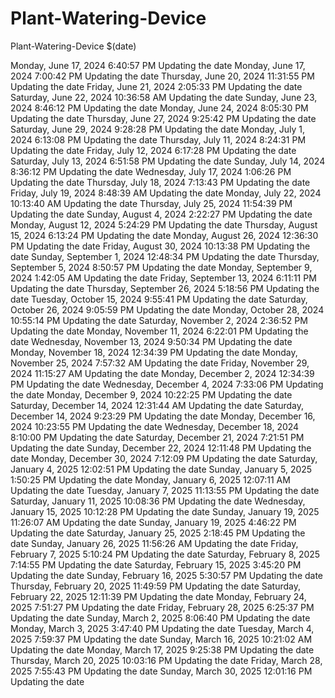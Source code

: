 # Plant-Watering-Device
Plant-Watering-Device
$(date) 
 
 M o n d a y ,   J u n e   1 7 ,   2 0 2 4   6 : 4 0 : 5 7   P M  
 U p d a t i n g   t h e   d a t e  
  
  
  
 M o n d a y ,   J u n e   1 7 ,   2 0 2 4   7 : 0 0 : 4 2   P M  
 U p d a t i n g   t h e   d a t e  
  
  
  
 T h u r s d a y ,   J u n e   2 0 ,   2 0 2 4   1 1 : 3 1 : 5 5   P M  
 U p d a t i n g   t h e   d a t e  
  
  
  
 F r i d a y ,   J u n e   2 1 ,   2 0 2 4   2 : 0 5 : 3 3   P M  
 U p d a t i n g   t h e   d a t e  
  
  
  
 S a t u r d a y ,   J u n e   2 2 ,   2 0 2 4   1 0 : 3 6 : 5 8   A M  
 U p d a t i n g   t h e   d a t e  
  
  
  
 S u n d a y ,   J u n e   2 3 ,   2 0 2 4   8 : 4 6 : 1 2   P M  
 U p d a t i n g   t h e   d a t e  
  
  
  
 M o n d a y ,   J u n e   2 4 ,   2 0 2 4   8 : 0 5 : 3 0   P M  
 U p d a t i n g   t h e   d a t e  
  
  
  
 T h u r s d a y ,   J u n e   2 7 ,   2 0 2 4   9 : 2 5 : 4 2   P M  
 U p d a t i n g   t h e   d a t e  
  
  
  
 S a t u r d a y ,   J u n e   2 9 ,   2 0 2 4   9 : 2 8 : 2 8   P M  
 U p d a t i n g   t h e   d a t e  
  
  
  
 M o n d a y ,   J u l y   1 ,   2 0 2 4   6 : 1 3 : 0 8   P M  
 U p d a t i n g   t h e   d a t e  
  
  
  
 T h u r s d a y ,   J u l y   1 1 ,   2 0 2 4   8 : 2 4 : 3 1   P M  
 U p d a t i n g   t h e   d a t e  
  
  
  
 F r i d a y ,   J u l y   1 2 ,   2 0 2 4   6 : 1 7 : 2 8   P M  
 U p d a t i n g   t h e   d a t e  
  
  
  
 S a t u r d a y ,   J u l y   1 3 ,   2 0 2 4   6 : 5 1 : 5 8   P M  
 U p d a t i n g   t h e   d a t e  
  
  
  
 S u n d a y ,   J u l y   1 4 ,   2 0 2 4   8 : 3 6 : 1 2   P M  
 U p d a t i n g   t h e   d a t e  
  
  
  
 W e d n e s d a y ,   J u l y   1 7 ,   2 0 2 4   1 : 0 6 : 2 6   P M  
 U p d a t i n g   t h e   d a t e  
  
  
  
 T h u r s d a y ,   J u l y   1 8 ,   2 0 2 4   7 : 1 3 : 4 3   P M  
 U p d a t i n g   t h e   d a t e  
  
  
  
 F r i d a y ,   J u l y   1 9 ,   2 0 2 4   8 : 4 8 : 3 9   A M  
 U p d a t i n g   t h e   d a t e  
  
  
  
 M o n d a y ,   J u l y   2 2 ,   2 0 2 4   1 0 : 1 3 : 4 0   A M  
 U p d a t i n g   t h e   d a t e  
  
  
  
 T h u r s d a y ,   J u l y   2 5 ,   2 0 2 4   1 1 : 5 4 : 3 9   P M  
 U p d a t i n g   t h e   d a t e  
  
  
  
 S u n d a y ,   A u g u s t   4 ,   2 0 2 4   2 : 2 2 : 2 7   P M  
 U p d a t i n g   t h e   d a t e  
  
  
  
 M o n d a y ,   A u g u s t   1 2 ,   2 0 2 4   5 : 2 4 : 2 9   P M  
 U p d a t i n g   t h e   d a t e  
  
  
  
 T h u r s d a y ,   A u g u s t   1 5 ,   2 0 2 4   6 : 1 3 : 2 4   P M  
 U p d a t i n g   t h e   d a t e  
  
  
  
 M o n d a y ,   A u g u s t   2 6 ,   2 0 2 4   1 2 : 3 6 : 3 0   P M  
 U p d a t i n g   t h e   d a t e  
  
  
  
 F r i d a y ,   A u g u s t   3 0 ,   2 0 2 4   1 0 : 1 3 : 3 8   P M  
 U p d a t i n g   t h e   d a t e  
  
  
  
 S u n d a y ,   S e p t e m b e r   1 ,   2 0 2 4   1 2 : 4 8 : 3 4   P M  
 U p d a t i n g   t h e   d a t e  
  
  
  
 T h u r s d a y ,   S e p t e m b e r   5 ,   2 0 2 4   8 : 5 0 : 5 7   P M  
 U p d a t i n g   t h e   d a t e  
  
  
  
 M o n d a y ,   S e p t e m b e r   9 ,   2 0 2 4   1 : 4 2 : 0 5   A M  
 U p d a t i n g   t h e   d a t e  
  
  
  
 F r i d a y ,   S e p t e m b e r   1 3 ,   2 0 2 4   6 : 1 1 : 1 1   P M  
 U p d a t i n g   t h e   d a t e  
  
  
  
 T h u r s d a y ,   S e p t e m b e r   2 6 ,   2 0 2 4   5 : 1 8 : 5 6   P M  
 U p d a t i n g   t h e   d a t e  
  
  
  
 T u e s d a y ,   O c t o b e r   1 5 ,   2 0 2 4   9 : 5 5 : 4 1   P M  
 U p d a t i n g   t h e   d a t e  
  
  
  
 S a t u r d a y ,   O c t o b e r   2 6 ,   2 0 2 4   9 : 0 5 : 5 9   P M  
 U p d a t i n g   t h e   d a t e  
  
  
  
 M o n d a y ,   O c t o b e r   2 8 ,   2 0 2 4   1 0 : 5 5 : 1 4   P M  
 U p d a t i n g   t h e   d a t e  
  
  
  
 S a t u r d a y ,   N o v e m b e r   2 ,   2 0 2 4   2 : 3 6 : 5 2   P M  
 U p d a t i n g   t h e   d a t e  
  
  
  
 M o n d a y ,   N o v e m b e r   1 1 ,   2 0 2 4   6 : 2 2 : 0 1   P M  
 U p d a t i n g   t h e   d a t e  
  
  
  
 W e d n e s d a y ,   N o v e m b e r   1 3 ,   2 0 2 4   9 : 5 0 : 3 4   P M  
 U p d a t i n g   t h e   d a t e  
  
  
  
 M o n d a y ,   N o v e m b e r   1 8 ,   2 0 2 4   1 2 : 3 4 : 3 9   P M  
 U p d a t i n g   t h e   d a t e  
  
  
  
 M o n d a y ,   N o v e m b e r   2 5 ,   2 0 2 4   7 : 5 7 : 3 2   A M  
 U p d a t i n g   t h e   d a t e  
  
  
  
 F r i d a y ,   N o v e m b e r   2 9 ,   2 0 2 4   1 1 : 1 5 : 2 7   A M  
 U p d a t i n g   t h e   d a t e  
  
  
  
 M o n d a y ,   D e c e m b e r   2 ,   2 0 2 4   1 2 : 3 4 : 3 9   P M  
 U p d a t i n g   t h e   d a t e  
  
  
  
 W e d n e s d a y ,   D e c e m b e r   4 ,   2 0 2 4   7 : 3 3 : 0 6   P M  
 U p d a t i n g   t h e   d a t e  
  
  
  
 M o n d a y ,   D e c e m b e r   9 ,   2 0 2 4   1 0 : 2 2 : 2 5   P M  
 U p d a t i n g   t h e   d a t e  
  
  
  
 S a t u r d a y ,   D e c e m b e r   1 4 ,   2 0 2 4   1 2 : 3 1 : 4 4   A M  
 U p d a t i n g   t h e   d a t e  
  
  
  
 S a t u r d a y ,   D e c e m b e r   1 4 ,   2 0 2 4   9 : 2 3 : 2 9   P M  
 U p d a t i n g   t h e   d a t e  
  
  
  
 M o n d a y ,   D e c e m b e r   1 6 ,   2 0 2 4   1 0 : 2 3 : 5 5   P M  
 U p d a t i n g   t h e   d a t e  
  
  
  
 W e d n e s d a y ,   D e c e m b e r   1 8 ,   2 0 2 4   8 : 1 0 : 0 0   P M  
 U p d a t i n g   t h e   d a t e  
  
  
  
 S a t u r d a y ,   D e c e m b e r   2 1 ,   2 0 2 4   7 : 2 1 : 5 1   P M  
 U p d a t i n g   t h e   d a t e  
  
  
  
 S u n d a y ,   D e c e m b e r   2 2 ,   2 0 2 4   1 2 : 1 1 : 4 8   P M  
 U p d a t i n g   t h e   d a t e  
  
  
  
 M o n d a y ,   D e c e m b e r   3 0 ,   2 0 2 4   7 : 1 2 : 0 9   P M  
 U p d a t i n g   t h e   d a t e  
  
  
  
 S a t u r d a y ,   J a n u a r y   4 ,   2 0 2 5   1 2 : 0 2 : 5 1   P M  
 U p d a t i n g   t h e   d a t e  
  
  
  
 S u n d a y ,   J a n u a r y   5 ,   2 0 2 5   1 : 5 0 : 2 5   P M  
 U p d a t i n g   t h e   d a t e  
  
  
  
 M o n d a y ,   J a n u a r y   6 ,   2 0 2 5   1 2 : 0 7 : 1 1   A M  
 U p d a t i n g   t h e   d a t e  
  
  
  
 T u e s d a y ,   J a n u a r y   7 ,   2 0 2 5   1 1 : 1 3 : 5 5   P M  
 U p d a t i n g   t h e   d a t e  
  
  
  
 S a t u r d a y ,   J a n u a r y   1 1 ,   2 0 2 5   1 0 : 0 8 : 3 6   P M  
 U p d a t i n g   t h e   d a t e  
  
  
  
 W e d n e s d a y ,   J a n u a r y   1 5 ,   2 0 2 5   1 0 : 1 2 : 2 8   P M  
 U p d a t i n g   t h e   d a t e  
  
  
  
 S u n d a y ,   J a n u a r y   1 9 ,   2 0 2 5   1 1 : 2 6 : 0 7   A M  
 U p d a t i n g   t h e   d a t e  
  
  
  
 S u n d a y ,   J a n u a r y   1 9 ,   2 0 2 5   4 : 4 6 : 2 2   P M  
 U p d a t i n g   t h e   d a t e  
  
  
  
 S a t u r d a y ,   J a n u a r y   2 5 ,   2 0 2 5   2 : 1 8 : 4 5   P M  
 U p d a t i n g   t h e   d a t e  
  
  
  
 S u n d a y ,   J a n u a r y   2 6 ,   2 0 2 5   1 1 : 5 6 : 2 6   A M  
 U p d a t i n g   t h e   d a t e  
  
  
  
 F r i d a y ,   F e b r u a r y   7 ,   2 0 2 5   5 : 1 0 : 2 4   P M  
 U p d a t i n g   t h e   d a t e  
  
  
  
 S a t u r d a y ,   F e b r u a r y   8 ,   2 0 2 5   7 : 1 4 : 5 5   P M  
 U p d a t i n g   t h e   d a t e  
  
  
  
 S a t u r d a y ,   F e b r u a r y   1 5 ,   2 0 2 5   3 : 4 5 : 2 0   P M  
 U p d a t i n g   t h e   d a t e  
  
  
  
 S u n d a y ,   F e b r u a r y   1 6 ,   2 0 2 5   5 : 3 0 : 5 7   P M  
 U p d a t i n g   t h e   d a t e  
  
  
  
 T h u r s d a y ,   F e b r u a r y   2 0 ,   2 0 2 5   1 1 : 4 9 : 5 9   P M  
 U p d a t i n g   t h e   d a t e  
  
  
  
 S a t u r d a y ,   F e b r u a r y   2 2 ,   2 0 2 5   1 2 : 1 1 : 3 9   P M  
 U p d a t i n g   t h e   d a t e  
  
  
  
 M o n d a y ,   F e b r u a r y   2 4 ,   2 0 2 5   7 : 5 1 : 2 7   P M  
 U p d a t i n g   t h e   d a t e  
  
  
  
 F r i d a y ,   F e b r u a r y   2 8 ,   2 0 2 5   6 : 2 5 : 3 7   P M  
 U p d a t i n g   t h e   d a t e  
  
  
  
 S u n d a y ,   M a r c h   2 ,   2 0 2 5   8 : 0 6 : 4 0   P M  
 U p d a t i n g   t h e   d a t e  
  
  
  
 M o n d a y ,   M a r c h   3 ,   2 0 2 5   3 : 4 7 : 4 0   P M  
 U p d a t i n g   t h e   d a t e  
  
  
  
 T u e s d a y ,   M a r c h   4 ,   2 0 2 5   7 : 5 9 : 3 7   P M  
 U p d a t i n g   t h e   d a t e  
  
  
  
 S u n d a y ,   M a r c h   1 6 ,   2 0 2 5   1 0 : 2 1 : 0 2   A M  
 U p d a t i n g   t h e   d a t e  
  
  
  
 M o n d a y ,   M a r c h   1 7 ,   2 0 2 5   9 : 2 5 : 3 8   P M  
 U p d a t i n g   t h e   d a t e  
  
  
  
 T h u r s d a y ,   M a r c h   2 0 ,   2 0 2 5   1 0 : 0 3 : 1 6   P M  
 U p d a t i n g   t h e   d a t e  
  
  
  
 F r i d a y ,   M a r c h   2 8 ,   2 0 2 5   7 : 5 5 : 4 3   P M  
 U p d a t i n g   t h e   d a t e  
  
  
  
 S u n d a y ,   M a r c h   3 0 ,   2 0 2 5   1 2 : 0 1 : 1 6   P M  
 U p d a t i n g   t h e   d a t e  
  
  
 